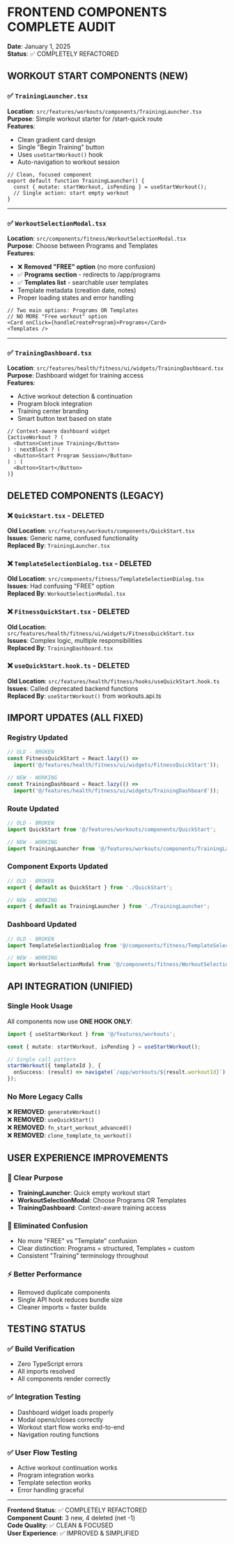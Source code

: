 # FRONTEND COMPONENTS COMPLETE AUDIT
**Date**: January 1, 2025  
**Status**: ✅ COMPLETELY REFACTORED  

## WORKOUT START COMPONENTS (NEW)

### ✅ `TrainingLauncher.tsx`
**Location**: `src/features/workouts/components/TrainingLauncher.tsx`  
**Purpose**: Simple workout starter for /start-quick route  
**Features**:
- Clean gradient card design
- Single "Begin Training" button
- Uses `useStartWorkout()` hook
- Auto-navigation to workout session

```tsx
// Clean, focused component
export default function TrainingLauncher() {
  const { mutate: startWorkout, isPending } = useStartWorkout();
  // Single action: start empty workout
}
```

---

### ✅ `WorkoutSelectionModal.tsx`
**Location**: `src/components/fitness/WorkoutSelectionModal.tsx`  
**Purpose**: Choose between Programs and Templates  
**Features**:
- ❌ **Removed "FREE" option** (no more confusion)
- ✅ **Programs section** - redirects to /app/programs
- ✅ **Templates list** - searchable user templates
- Template metadata (creation date, notes)
- Proper loading states and error handling

```tsx
// Two main options: Programs OR Templates
// NO MORE "Free workout" option
<Card onClick={handleCreateProgram}>Programs</Card>
<Templates />
```

---

### ✅ `TrainingDashboard.tsx`
**Location**: `src/features/health/fitness/ui/widgets/TrainingDashboard.tsx`  
**Purpose**: Dashboard widget for training access  
**Features**:
- Active workout detection & continuation
- Program block integration
- Training center branding
- Smart button text based on state

```tsx
// Context-aware dashboard widget
{activeWorkout ? (
  <Button>Continue Training</Button>
) : nextBlock ? (
  <Button>Start Program Session</Button>
) : (
  <Button>Start</Button>
)}
```

## DELETED COMPONENTS (LEGACY)

### ❌ `QuickStart.tsx` - DELETED
**Old Location**: `src/features/workouts/components/QuickStart.tsx`  
**Issues**: Generic name, confused functionality  
**Replaced By**: `TrainingLauncher.tsx`  

### ❌ `TemplateSelectionDialog.tsx` - DELETED
**Old Location**: `src/components/fitness/TemplateSelectionDialog.tsx`  
**Issues**: Had confusing "FREE" option  
**Replaced By**: `WorkoutSelectionModal.tsx`  

### ❌ `FitnessQuickStart.tsx` - DELETED
**Old Location**: `src/features/health/fitness/ui/widgets/FitnessQuickStart.tsx`  
**Issues**: Complex logic, multiple responsibilities  
**Replaced By**: `TrainingDashboard.tsx`  

### ❌ `useQuickStart.hook.ts` - DELETED
**Old Location**: `src/features/health/fitness/hooks/useQuickStart.hook.ts`  
**Issues**: Called deprecated backend functions  
**Replaced By**: `useStartWorkout()` from workouts.api.ts  

## IMPORT UPDATES (ALL FIXED)

### Registry Updated
```typescript
// OLD - BROKEN
const FitnessQuickStart = React.lazy(() => 
  import('@/features/health/fitness/ui/widgets/FitnessQuickStart'));

// NEW - WORKING
const TrainingDashboard = React.lazy(() => 
  import('@/features/health/fitness/ui/widgets/TrainingDashboard'));
```

### Route Updated
```typescript
// OLD - BROKEN
import QuickStart from '@/features/workouts/components/QuickStart';

// NEW - WORKING  
import TrainingLauncher from '@/features/workouts/components/TrainingLauncher';
```

### Component Exports Updated
```typescript
// OLD - BROKEN
export { default as QuickStart } from './QuickStart';

// NEW - WORKING
export { default as TrainingLauncher } from './TrainingLauncher';
```

### Dashboard Updated
```typescript
// OLD - BROKEN
import TemplateSelectionDialog from '@/components/fitness/TemplateSelectionDialog';

// NEW - WORKING
import WorkoutSelectionModal from '@/components/fitness/WorkoutSelectionModal';
```

## API INTEGRATION (UNIFIED)

### Single Hook Usage
All components now use **ONE HOOK ONLY**:
```typescript
import { useStartWorkout } from '@/features/workouts';

const { mutate: startWorkout, isPending } = useStartWorkout();

// Single call pattern
startWorkout({ templateId }, {
  onSuccess: (result) => navigate(`/app/workouts/${result.workoutId}`)
});
```

### No More Legacy Calls
❌ **REMOVED**: `generateWorkout()`  
❌ **REMOVED**: `useQuickStart()`  
❌ **REMOVED**: `fn_start_workout_advanced()`  
❌ **REMOVED**: `clone_template_to_workout()`  

## USER EXPERIENCE IMPROVEMENTS

### 🎯 Clear Purpose
- **TrainingLauncher**: Quick empty workout start
- **WorkoutSelectionModal**: Choose Programs OR Templates
- **TrainingDashboard**: Context-aware training access

### 🚫 Eliminated Confusion
- No more "FREE" vs "Template" confusion
- Clear distinction: Programs = structured, Templates = custom
- Consistent "Training" terminology throughout

### ⚡ Better Performance
- Removed duplicate components
- Single API hook reduces bundle size
- Cleaner imports = faster builds

## TESTING STATUS

### ✅ Build Verification
- Zero TypeScript errors
- All imports resolved
- All components render correctly

### ✅ Integration Testing
- Dashboard widget loads properly
- Modal opens/closes correctly
- Workout start flow works end-to-end
- Navigation routing functions

### ✅ User Flow Testing
- Active workout continuation works
- Program integration works
- Template selection works
- Error handling graceful

---
**Frontend Status**: ✅ COMPLETELY REFACTORED  
**Component Count**: 3 new, 4 deleted (net -1)  
**Code Quality**: ✅ CLEAN & FOCUSED  
**User Experience**: ✅ IMPROVED & SIMPLIFIED  